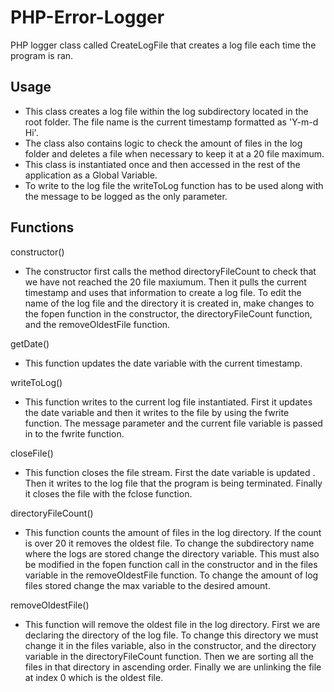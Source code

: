 # PHP-Error-Logger

PHP logger class called CreateLogFile that creates a log file each time the program is ran. 

## Usage

* This class creates a log file within the log subdirectory located in the root folder. The file name is the current timestamp formatted as 'Y-m-d Hi'. 
* The class also contains logic to check the amount of files in the log folder and deletes a file when necessary to keep it at a 20 file maximum.
* This class is instantiated once and then accessed in the rest of the application as a Global Variable.
*  To write to the log file the writeToLog function has to be used along with the message to be logged as the only parameter.

## Functions
constructor()
* The constructor first calls the method directoryFileCount to check that we have not reached the 20 file maxiumum. Then it pulls the current timestamp and uses that information to create a log file. To edit the name of the log file and the directory it is created in, make changes to the fopen function in the constructor, the directoryFileCount function, and the removeOldestFile function.

getDate()
* This function updates the date variable with the current timestamp.

writeToLog()
* This function writes to the current log file instantiated. First it updates the date variable and then it writes to the file by using the fwrite function. The message parameter and the current file variable is passed in to the fwrite function.

closeFile()
* This function closes the file stream. First the date variable is updated . Then it writes to the log file that the program is being terminated. Finally it closes the file with the fclose function.

directoryFileCount()
* This function counts the amount of files in the log directory. If the count is over 20 it removes the oldest file. To change the subdirectory name where the logs are stored change the directory variable. This must also be modified in the fopen function call in the constructor and in the files variable in the removeOldestFile function. To change the amount of log files stored change the max variable to the desired amount.

removeOldestFile()
* This function will remove the oldest file in the log directory. First we are declaring the directory of the log file. To change this directory we must change it in the files variable, also in the constructor, and the directory variable in the directoryFileCount function. Then we are sorting all the files in that directory in ascending order. Finally we are unlinking the file at index 0 which is the oldest file.
